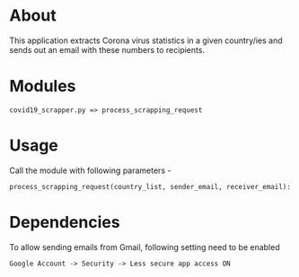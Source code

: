 # About
This application extracts Corona virus statistics in a given country/ies and
sends out an email with these numbers to recipients.
# Modules
    covid19_scrapper.py => process_scrapping_request
# Usage
Call the module with following parameters -

    process_scrapping_request(country_list, sender_email, receiver_email):        
# Dependencies
To allow sending emails from Gmail, following setting need to be enabled

    Google Account -> Security -> Less secure app access ON